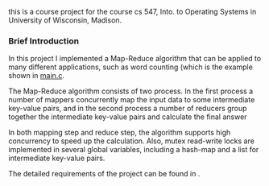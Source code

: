 this is a course project for the course cs 547, Into. to Operating Systems in University of Wisconsin, Madison.

### Brief Introduction

In this project I implemented a Map-Reduce algorithm that can be applied to many different applications, such as word counting (which is the example shown in [main.c](https://github.com/Alexanderia-Mike/cs537-p3a/blob/main/main.c). 

The Map-Reduce algorithm consists of two process. In the first process a number of mappers concurrently map the input data to some intermediate key-value pairs, and in the second process a number of reducers group together the intermediate key-value pairs and calculate the final answer

In both mapping step and reduce step, the algorithm supports high concurrency to speed up the calculation. Also, mutex read-write locks are implemented in several global variables, including a hash-map and a list for intermediate key-value pairs.

The detailed requirements of the project can be found in []().
